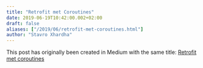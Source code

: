 ```yaml
---
title: "Retrofit met Coroutines"
date: 2019-06-19T10:42:00.002+02:00
draft: false
aliases: ["/2019/06/retrofit-met-coroutines.html"]
author: "Stavro Xhardha"
---
```


This post has originally been created in Medium with the same title: [Retrofit met coroutines](https://proandroiddev.com/retrofit-met-coroutines-7bbe7e86825a)
